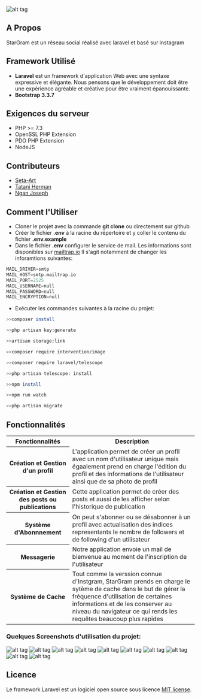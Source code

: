 
![alt tag](https://github.com/Seta-art/StarGram/blob/master/Screenschots/logo.PNG)
## A Propos
StarGram est un réseau social réalisé avec laravel et basé sur instagram

## Framework Utilisé 

* **Laravel**
est un framework d'application Web avec une syntaxe expressive et élégante. Nous pensons que le développement doit être une expérience agréable et créative pour être vraiment épanouissante.
* **Bootstrap 3.3.7**

## Exigences du serveur
* PHP >= 7.3
* OpenSSL PHP Extension
* PDO PHP Extension
* NodeJS

## Contributeurs
* [Seta-Art](https://github.com/Seta-art)
* [Tatani Herman](https://github.com/Tatani-Herman)
* [Ngan Joseph](https://github.com/ngan-joseph)

## Comment l'Utiliser
* Cloner le projet avec la commande **git clone** ou directement sur github
* Créer le fichier **.env** à la racine du répertoire et y coller le contenu du fichier **.env.example**
*  Dans le fichier **.env** configurer le service de mail. Les informations sont disponibles sur [mailtrap.io](https://mailtrap.io)
Il s'agit notamment de changer les inforamtions suivantes:
```python
MAIL_DRIVER=smtp
MAIL_HOST=smtp.mailtrap.io
MAIL_PORT=2525
MAIL_USERNAME=null
MAIL_PASSWORD=null
MAIL_ENCRYPTION=null
```
* Exécuter les commandes suivantes à la racine du projet:  
```bash  
>>composer install

>>php artisan key:generate 

>>artisan storage:link

>>composer require intervention/image

>>composer require laravel/telescope

>>php artisan telescope: install

>>npm install

>>npm run watch 

>>php artisan migrate
``` 
## Fonctionnalités
<table>
    <tr>
        <th>Fonctionnalités</th>
        <th> Description</th>
    </tr>
    <tr>
        <th>Création et Gestion d'un profil</th>
        <td> L'application permet de créer un profil avec un nom d'utilisateur unique mais égaalement prend en charge l'édition du profil et des informations de l'utilisateur ainsi que de sa photo de profil</td>
    </tr>
    <tr>
        <th>Création et Gestion des  posts ou publications</th>
        <td> Cette application permet de créer des posts et aussi de les afficher selon l'historique de publication</td>
    </tr>
    <tr>
        <th>Système d'Abonnnement</th>
        <td> On peut s'abonner ou se désabonner à un profil avec actualisation des indices representants le nombre de followers et de following d'un utilisateur</td>
    </tr>
    <tr>
        <th>Messagerie</th>
        <td> Notre application envoie un mail de bienvenue au moment de l'inscription de l'utilisateur</td>
    </tr>
    <tr>
        <th>Système de Cache</th>
        <td> Tout comme la verssion connue d'Instgram, StarGram prends en charge le sytème de cache dans le but de gérer la fréquence d'utilisation de certaines informations et de les conserver au niveau du navigateur ce qui rends les requêtes beaucoup plus rapides</td>
    </tr>
   </table>

### Quelques Screenshots d'utilisation du projet:
![alt tag](https://github.com/Seta-art/StarGram/blob/master/Screenschots/1.PNG)
![alt tag](https://github.com/Seta-art/StarGram/blob/master/Screenschots/2PNG)
![alt tag](https://github.com/Seta-art/StarGram/blob/master/Screenschots/3.PNG)
![alt tag](https://github.com/Seta-art/StarGram/blob/master/Screenschots/4.PNG)
![alt tag](https://github.com/Seta-art/StarGram/blob/master/Screenschots/5.PNG)
![alt tag](https://github.com/Seta-art/StarGram/blob/master/Screenschots/6.PNG)
![alt tag](https://github.com/Seta-art/StarGram/blob/master/Screenschots/7.PNG)
![alt tag](https://github.com/Seta-art/StarGram/blob/master/Screenschots/8.PNG)
![alt tag](https://github.com/Seta-art/StarGram/blob/master/Screenschots/9.PNG)
![alt tag](https://github.com/Seta-art/StarGram/blob/master/Screenschots/10.PNG)
## Licence
Le framework Laravel est un logiciel open source sous licence [MIT license](https://opensource.org/licenses/MIT).
